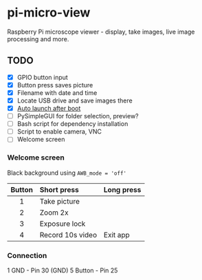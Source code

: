 # pi-micro-view

Raspberry Pi microscope viewer - display, take images, live image processing and more.

## TODO

- [x] GPIO button input
- [x] Button press saves picture
- [x] Filename with date and time
- [x] Locate USB drive and save images there
- [x] [Auto launch after boot](https://www.itechfy.com/tech/auto-run-python-program-on-raspberry-pi-startup/)
- [ ] PySimpleGUI for folder selection, preview?
- [ ] Bash script for dependency installation
- [ ] Script to enable camera, VNC
- [ ] Welcome screen

### Welcome screen

Black background using `AWB_mode = 'off'`

| Button | Short press        | Long press |
|:------:|:------------------ |:---------- |
| 1      | Take picture       |            |
| 2      | Zoom 2x            |            |
| 3      | Exposure lock      |            |
| 4      | Record 10s video | Exit app   |

### Connection

1 GND - Pin 30 (GND)
5 Button - Pin 25

